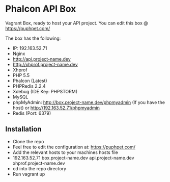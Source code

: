 Phalcon API Box
===============

Vagrant Box, ready to host your API project. You can edit this box @ https://puphpet.com/

The box has the following:

- IP: 192.163.52.71
- Nginx
 - http://api.project-name.dev
 - http://xhprof.project-name.dev
- Xhprof
- PHP 5.5
 - Phalcon (Latest)
 - PHPRedis 2.2.4
- Xdebug (IDE Key: PHPSTORM)
- MySQL
 - phpMyAdmin: http://box.project-name.dev/phpmyadmin (If you have the host) or http://192.163.52.71/phpmyadmin
- Redis (Port: 6379)

Installation
------------

- Clone the repo
 - Feel free to edit the configuration at: https://puphpet.com/
- Add the relevant hosts to your machines hosts file
 - 192.163.52.71 box.project-name.dev api.project-name.dev xhprof.project-name.dev
- cd into the repo directory
- Run vagrant up
